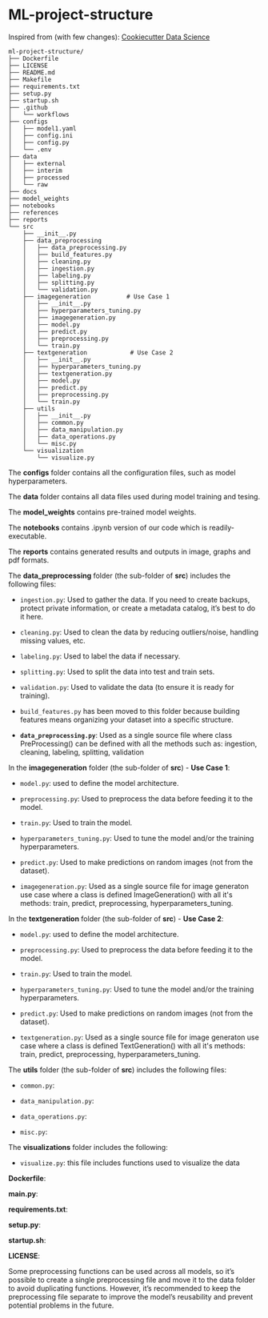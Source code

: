 # ML-project-structure

Inspired from (with few changes): [Cookiecutter Data Science](http://drivendata.github.io/cookiecutter-data-science/)

```
ml-project-structure/
├── Dockerfile                   
├── LICENSE     
├── README.md                  
├── Makefile
├── requirements.txt                       
├── setup.py                     
├── startup.sh  
├── .github                      
│   └── workflows                                        
├── configs                      
│   ├── model1.yaml
│   ├── config.ini                  
│   ├── config.py
│   └── .env   
├── data                         
│   ├── external                 
│   ├── interim                  
│   ├── processed               
│   └── raw                      
├── docs                         
├── model_weights                
├── notebooks                    
├── references                   
├── reports                                                 
└── src                          
    ├── __init__.py              
    ├── data_preprocessing       
    │   ├── data_preprocessing.py  
    │   ├── build_features.py   
    │   ├── cleaning.py          
    │   ├── ingestion.py         
    │   ├── labeling.py          
    │   ├── splitting.py         
    │   └── validation.py        
    ├── imagegeneration          # Use Case 1             
    │   ├── __init__.py
    │   ├── hyperparameters_tuning.py 
    │   ├── imagegeneration.py
    │   ├── model.py
    │   ├── predict.py
    │   ├── preprocessing.py
    │   └── train.py
    ├── textgeneration            # Use Case 2        
    │   ├── __init__.py
    │   ├── hyperparameters_tuning.py 
    │   ├── textgeneration.py
    │   ├── model.py
    │   ├── predict.py
    │   ├── preprocessing.py
    │   └── train.py
    ├── utils                  
    │   ├── __init__.py
    │   ├── common.py 
    │   ├── data_manipulation.py
    │   ├── data_operations.py
    │   └── misc.py   
    └── visualization        
        └── visualize.py   
```

The **configs** folder contains all the configuration files, such as model hyperparameters.

The **data** folder contains all data files used during model training and tesing.

The **model_weights** contains pre-trained model weights.

The **notebooks** contains .ipynb version of our code which is readily-executable.

The **reports** contains generated results and outputs in image, graphs and pdf formats.

The **data_preprocessing** folder (the sub-folder of **src**) includes the following files:

- `ingestion.py`: Used to gather the data. If you need to create backups, protect private information, or create a metadata catalog, it’s best to do it here.

- `cleaning.py`: Used to clean the data by reducing outliers/noise, handling missing values, etc.

- `labeling.py`: Used to label the data if necessary.

- `splitting.py`: Used to split the data into test and train sets.

- `validation.py`: Used to validate the data (to ensure it is ready for training).

- `build_features.py` has been moved to this folder because building features means organizing your dataset into a specific structure.

- **`data_preprocessing.py`**: Used as a single source file where class PreProcessing() can be defined with all the methods such as: ingestion, cleaning, labeling, splitting, validation

In the **imagegeneration** folder (the sub-folder of **src**) - **Use Case 1**:

- `model.py`: used to define the model architecture.

- `preprocessing.py`: Used to preprocess the data before feeding it to the model.

- `train.py`: Used to train the model.

- `hyperparameters_tuning.py`: Used to tune the model and/or the training hyperparameters.

- `predict.py`: Used to make predictions on random images (not from the dataset).

- `imagegeneration.py`: Used as a single source file for image generaton use case where a class is defined ImageGeneration() with all it's methods: train, predict, preprocessing, hyperparameters_tuning.

In the **textgeneration** folder (the sub-folder of **src**) - **Use Case 2**:

- `model.py`: used to define the model architecture.

- `preprocessing.py`: Used to preprocess the data before feeding it to the model.

- `train.py`: Used to train the model.

- `hyperparameters_tuning.py`: Used to tune the model and/or the training hyperparameters.

- `predict.py`: Used to make predictions on random images (not from the dataset).

- `textgeneration.py`: Used as a single source file for image generaton use case where a class is defined TextGeneration() with all it's methods: train, predict, preprocessing, hyperparameters_tuning.

The **utils** folder (the sub-folder of **src**) includes the following files:

- `common.py`:

- `data_manipulation.py`: 

- `data_operations.py`: 

- `misc.py`: 

The **visualizations** folder includes the following:
- `visualize.py`: this file includes functions used to visualize the data 
	

**Dockerfile**:

**main.py**:

**requirements.txt**:

**setup.py**:

**startup.sh**:

**LICENSE**:

Some preprocessing functions can be used across all models, so it’s possible to create a single preprocessing file and move it to the data folder to avoid duplicating functions. However, it’s recommended to keep the preprocessing file separate to improve the model’s reusability and prevent potential problems in the future.

